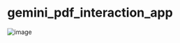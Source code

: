# gemini_pdf_interaction_app

![image](https://github.com/user-attachments/assets/3e52c93a-c7bd-45f9-a348-6f4c011d645f)

